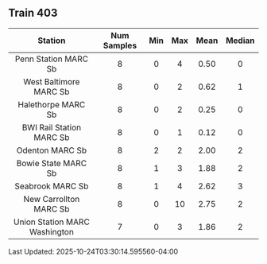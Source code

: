 ## Train 403

| Station | Num Samples | Min | Max | Mean | Median |
| :-----: | :---------: | :-: | :-: | :--: | :----: |
| Penn Station MARC Sb | 8 | 0 | 4 | 0.50 | 0 |
| West Baltimore MARC Sb | 8 | 0 | 2 | 0.62 | 1 |
| Halethorpe MARC Sb | 8 | 0 | 2 | 0.25 | 0 |
| BWI Rail Station MARC Sb | 8 | 0 | 1 | 0.12 | 0 |
| Odenton MARC Sb | 8 | 2 | 2 | 2.00 | 2 |
| Bowie State MARC Sb | 8 | 1 | 3 | 1.88 | 2 |
| Seabrook MARC Sb | 8 | 1 | 4 | 2.62 | 3 |
| New Carrollton MARC Sb | 8 | 0 | 10 | 2.75 | 2 |
| Union Station MARC Washington | 7 | 0 | 3 | 1.86 | 2 |


Last Updated: 2025-10-24T03:30:14.595560-04:00